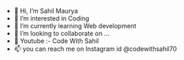 - 👋 Hi, I’m Sahil Maurya
- 👀 I’m interested in Coding 
- 🌱 I’m currently learning Web development 
- 💞️ I’m looking to collaborate on ...
- 🔴 Youtube :- Code With Sahil
- 📫 you can reach me on Instagram id @codewithsahil70 
<!---
LogicTenacity/LogicTenacity is a ✨ special ✨ repository because its `README.md` (this file) appears on your GitHub profile.
You can click the Preview link to take a look at your changes.
---
